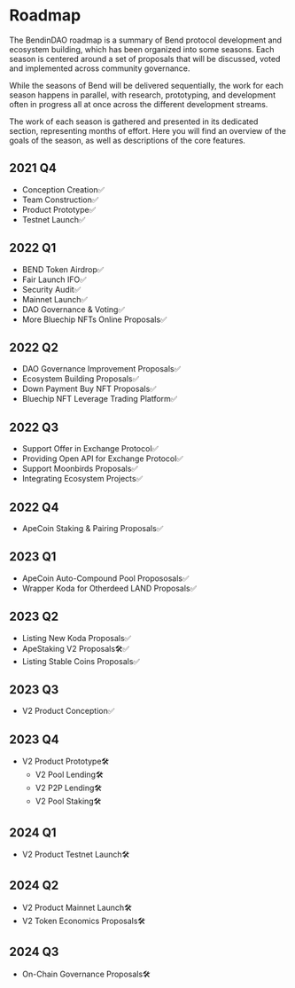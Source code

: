 # Roadmap

The BendinDAO roadmap is a summary of Bend protocol development and ecosystem building, which has been organized into some seasons. Each season is centered around a set of proposals that will be discussed, voted and implemented across community governance.

While the seasons of Bend will be delivered sequentially, the work for each season happens in parallel, with research, prototyping, and development often in progress all at once across the different development streams.

The work of each season is gathered and presented in its dedicated section, representing months of effort. Here you will find an overview of the goals of the season, as well as descriptions of the core features.

## 2021 Q4

* Conception Creation✅
* Team Construction✅
* Product Prototype✅
* Testnet Launch✅

## 2022 Q1

* BEND Token Airdrop✅
* Fair Launch IFO✅
* Security Audit✅
* Mainnet Launch✅
* DAO Governance & Voting✅
* More Bluechip NFTs Online Proposals✅

## 2022 Q2

* DAO Governance Improvement Proposals✅
* Ecosystem Building Proposals✅
* Down Payment Buy NFT Proposals✅
* Bluechip NFT Leverage Trading Platform✅

## 2022 Q3

* Support Offer in Exchange Protocol✅
* Providing Open API for Exchange Protocol✅
* Support Moonbirds Proposals✅
* Integrating Ecosystem Projects✅

## 2022 Q4

* ApeCoin Staking & Pairing Proposals✅

## 2023 Q1

* ApeCoin Auto-Compound Pool Propososals✅
* Wrapper Koda for Otherdeed LAND Proposals✅

## 2023 Q2

* Listing New Koda Proposals✅
* ApeStaking V2 Proposals🛠️✅
* Listing Stable Coins Proposals✅

## 2023 Q3

* V2 Product Conception✅

## 2023 Q4

* V2 Product Prototype🛠️
  * V2 Pool Lending🛠️
  * V2 P2P Lending🛠️
  * V2 Pool Staking🛠️

## 2024 Q1

* V2 Product Testnet Launch🛠️

## 2024 Q2

* V2 Product Mainnet Launch🛠
* V2 Token Economics Proposals🛠

## 2024 Q3

* On-Chain Governance Proposals🛠
